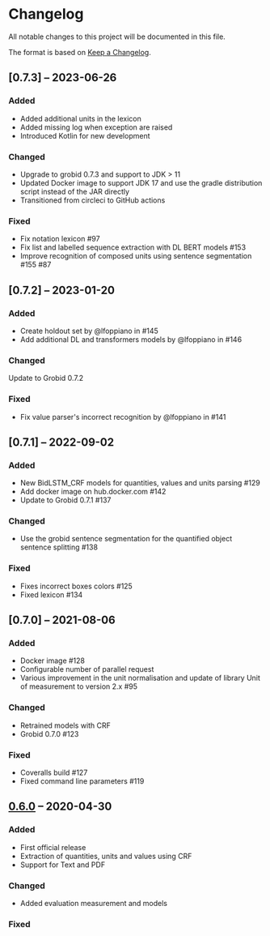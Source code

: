 # Changelog

All notable changes to this project will be documented in this file.

The format is based on [Keep a Changelog](https://keepachangelog.com/en/1.0.0/).

## [0.7.3] – 2023-06-26

### Added

+ Added additional units in the lexicon
+ Added missing log when exception are raised
+ Introduced Kotlin for new development

### Changed

+ Upgrade to grobid 0.7.3 and support to JDK > 11
+ Updated Docker image to support JDK 17 and use the gradle distribution script instead of the JAR directly
+ Transitioned from circleci to GitHub actions

### Fixed

+ Fix notation lexicon #97
+ Fix list and labelled sequence extraction with DL BERT models #153
+ Improve recognition of composed units using sentence segmentation #155 #87

## [0.7.2] – 2023-01-20

### Added

+ Create holdout set by @lfoppiano in #145
+ Add additional DL and transformers models by @lfoppiano in #146

### Changed

Update to Grobid 0.7.2

### Fixed

+ Fix value parser's incorrect recognition by @lfoppiano in #141

## [0.7.1] – 2022-09-02

### Added

+ New BidLSTM_CRF models for quantities, values and units parsing #129
+ Add docker image on hub.docker.com #142
+ Update to Grobid 0.7.1 #137

### Changed

+ Use the grobid sentence segmentation for the quantified object sentence splitting #138

### Fixed

+ Fixes incorrect boxes colors #125
+ Fixed lexicon #134

## [0.7.0] – 2021-08-06

### Added

+ Docker image #128
+ Configurable number of parallel request
+ Various improvement in the unit normalisation and update of library Unit of measurement to version 2.x #95

### Changed

+ Retrained models with CRF
+ Grobid 0.7.0 #123

### Fixed

+ Coveralls build #127
+ Fixed command line parameters #119

## [0.6.0] – 2020-04-30

### Added

+ First official release
+ Extraction of quantities, units and values using CRF
+ Support for Text and PDF

### Changed

+ Added evaluation measurement and models

### Fixed

[Unreleased]: https://github.com/kermitt2/grobid/compare/0.6.0...HEAD

[0.6.0]: https://github.com/kermitt2/grobid/compare/0.6.0

<!-- markdownlint-disable-file MD024 MD033 -->
